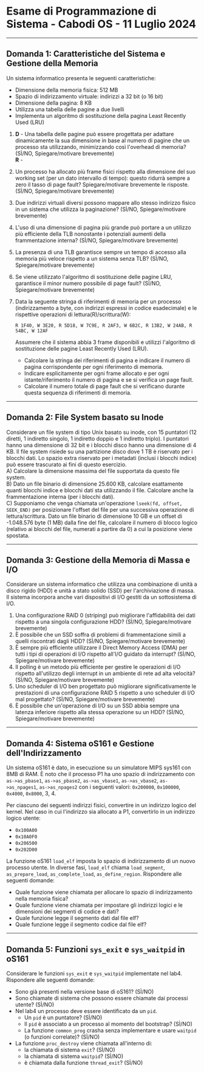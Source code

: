 # Esame di Programmazione di Sistema - Cabodi OS - 11 Luglio 2024
---

## Domanda 1: Caratteristiche del Sistema e Gestione della Memoria

Un sistema informatico presenta le seguenti caratteristiche:
* Dimensione della memoria fisica: 512 MB
* Spazio di indirizzamento virtuale: indirizzi a 32 bit (o 16 bit)
* Dimensione della pagina: 8 KB
* Utilizza una tabella delle pagine a due livelli
* Implementa un algoritmo di sostituzione della pagina Least Recently Used (LRU)

1.  **D** - Una tabella delle pagine può essere progettata per adattare dinamicamente la sua dimensione in base al numero di pagine che un processo sta utilizzando, minimizzando così l'overhead di memoria? (SÌ/NO, Spiegare/motivare brevemente)
<br>**R** - 
2.  Un processo ha allocato più frame fisici rispetto alla dimensione del suo working set (per un dato intervallo di tempo): questo ridurrà sempre a zero il tasso di page fault? Spiegare/motivare brevemente le risposte. (SÌ/NO, Spiegare/motivare brevemente)
3.  Due indirizzi virtuali diversi possono mappare allo stesso indirizzo fisico in un sistema che utilizza la paginazione? (SÌ/NO, Spiegare/motivare brevemente)
4.  L'uso di una dimensione di pagina più grande può portare a un utilizzo più efficiente della TLB nonostante i potenziali aumenti della frammentazione interna? (SÌ/NO, Spiegare/motivare brevemente)
5.  La presenza di una TLB garantisce sempre un tempo di accesso alla memoria più veloce rispetto a un sistema senza TLB? (SÌ/NO, Spiegare/motivare brevemente)
6.  Se viene utilizzato l'algoritmo di sostituzione delle pagine LRU, garantisce il minor numero possibile di page fault? (SÌ/NO, Spiegare/motivare brevemente)
7.  Data la seguente stringa di riferimenti di memoria per un processo (indirizzamento a byte, con indirizzi espressi in codice esadecimale) e le rispettive operazioni di lettura(R)/scrittura(W):

    `R 1F40, W 3E20, R 5D18, W 7C9E, R 2AF3, W 6B2C, R 13B2, W 24AB, R 54BC, W 12AF`

    Assumere che il sistema abbia 3 frame disponibili e utilizzi l'algoritmo di sostituzione delle pagine Least Recently Used (LRU).
    * Calcolare la stringa dei riferimenti di pagina e indicare il numero di pagina corrispondente per ogni riferimento di memoria.
    * Indicare esplicitamente per ogni frame allocato e per ogni istante/riferimento il numero di pagina e se si verifica un page fault.
    * Calcolare il numero totale di page fault che si verificano durante questa sequenza di riferimenti di memoria.

---

## Domanda 2: File System basato su Inode

Considerare un file system di tipo Unix basato su inode, con 15 puntatori (12 diretti, 1 indiretto singolo, 1 indiretto doppio e 1 indiretto triplo). I puntatori hanno una dimensione di 32 bit e i blocchi disco hanno una dimensione di 4 KB. Il file system risiede su una partizione disco dove 1 TB è riservato per i blocchi dati. Lo spazio extra riservato per i metadati (inclusi i blocchi indice) può essere trascurato ai fini di questo esercizio.
<br>
A) Calcolare la dimensione massima del file supportata da questo file system.<br>
B) Dato un file binario di dimensione 25.600 KB, calcolare esattamente quanti blocchi indice e blocchi dati sta utilizzando il file. Calcolare anche la frammentazione interna (per i blocchi dati).<br>
C) Supponiamo che venga chiamata un'operazione `lseek(fd, offset, SEEK_END)` per posizionare l'offset del file per una successiva operazione di lettura/scrittura. Dato un file binario di dimensione 10 GB e un offset di -1.048.576 byte (1 MB) dalla fine del file, calcolare il numero di blocco logico (relativo ai blocchi del file, numerati a partire da 0) a cui la posizione viene spostata.<br>

---

## Domanda 3: Gestione della Memoria di Massa e I/O

Considerare un sistema informatico che utilizza una combinazione di unità a disco rigido (HDD) e unità a stato solido (SSD) per l'archiviazione di massa. Il sistema incorpora anche vari dispositivi di I/O gestiti da un sottosistema di I/O.

1.  Una configurazione RAID 0 (striping) può migliorare l'affidabilità dei dati rispetto a una singola configurazione HDD? (SÌ/NO, Spiegare/motivare brevemente)
2.  È possibile che un SSD soffra di problemi di frammentazione simili a quelli riscontrati dagli HDD? (SÌ/NO, Spiegare/motivare brevemente)
3.  È sempre più efficiente utilizzare il Direct Memory Access (DMA) per tutti i tipi di operazioni di I/O rispetto all'I/O guidato da interrupt? (SÌ/NO, Spiegare/motivare brevemente)
4.  Il polling è un metodo più efficiente per gestire le operazioni di I/O rispetto all'utilizzo degli interrupt in un ambiente di rete ad alta velocità? (SÌ/NO, Spiegare/motivare brevemente)
5.  Uno scheduler di I/O ben progettato può migliorare significativamente le prestazioni di una configurazione RAID 5 rispetto a uno scheduler di I/O mal progettato? (SÌ/NO, Spiegare/motivare brevemente)
6.  È possibile che un'operazione di I/O su un SSD abbia sempre una latenza inferiore rispetto alla stessa operazione su un HDD? (SÌ/NO, Spiegare/motivare brevemente)

---

## Domanda 4: Sistema oS161 e Gestione dell'Indirizzamento

Un sistema oS161 è dato, in esecuzione su un simulatore MIPS sys161 con 8MB di RAM. È noto che il processo P1 ha uno spazio di indirizzamento con `as->as_pbase1`, `as->as_pbase2`, `as->as_vbase1`, `as->as_vbase2`, `as->as_npages1`, `as->as_npages2` con i seguenti valori: `0x200000`, `0x100000`, `0x4000`, `0x8000`, 3, 4.

Per ciascuno dei seguenti indirizzi fisici, convertire in un indirizzo logico del kernel. Nel caso in cui l'indirizzo sia allocato a P1, convertirlo in un indirizzo logico utente:
* `0x100A00`
* `0x10A0F0`
* `0x206500`
* `0x202D00`

La funzione oS161 `load_elf` imposta lo spazio di indirizzamento di un nuovo processo utente. In diverse fasi, `load_elf` chiama `load_segment`, `as_prepare_load`, `as_complete_load`, `as_define_region`. Rispondere alle seguenti domande:
* Quale funzione viene chiamata per allocare lo spazio di indirizzamento nella memoria fisica?
* Quale funzione viene chiamata per impostare gli indirizzi logici e le dimensioni dei segmenti di codice e dati?
* Quale funzione legge il segmento dati dal file elf?
* Quale funzione legge il segmento codice dal file elf?

---

## Domanda 5: Funzioni `sys_exit` e `sys_waitpid` in oS161

Considerare le funzioni `sys_exit` e `sys_waitpid` implementate nel lab4. Rispondere alle seguenti domande:

* Sono già presenti nella versione base di oS161? (SÌ/NO)
* Sono chiamate di sistema che possono essere chiamate dai processi utente? (SÌ/NO)
* Nel lab4 un processo deve essere identificato da un `pid`.
    * Un `pid` è un puntatore? (SÌ/NO)
    * Il `pid` è associato a un processo al momento del bootstrap? (SÌ/NO)
    * La funzione `common_prog` crasha senza implementare e usare `waitpid` (o funzioni correlate)? (SÌ/NO)
* La funzione `proc_destroy` viene chiamata all'interno di:
    * la chiamata di sistema `exit`? (SÌ/NO)
    * la chiamata di sistema `waitpid`? (SÌ/NO)
    * è chiamata dalla funzione `thread_exit`? (SÌ/NO)